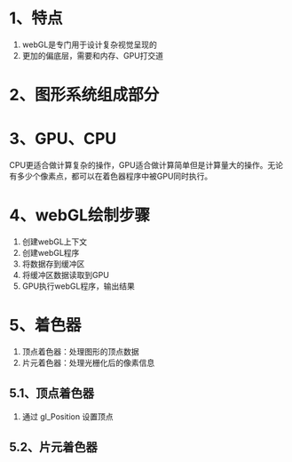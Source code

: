 # 1、特点

1. webGL是专门用于设计复杂视觉呈现的
2. 更加的偏底层，需要和内存、GPU打交道

# 2、图形系统组成部分

# 3、GPU、CPU

CPU更适合做计算复杂的操作，GPU适合做计算简单但是计算量大的操作。无论有多少个像素点，都可以在着色器程序中被GPU同时执行。

# 4、webGL绘制步骤

1. 创建webGL上下文
2. 创建webGL程序
3. 将数据存到缓冲区
4. 将缓冲区数据读取到GPU
5. GPU执行webGL程序，输出结果

# 5、着色器

1. 顶点着色器：处理图形的顶点数据
2. 片元着色器：处理光栅化后的像素信息

## 5.1、顶点着色器

1. 通过 gl_Position 设置顶点

## 5.2、片元着色器
